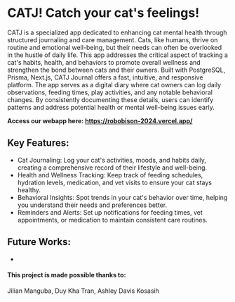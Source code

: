# CATJ! Catch your cat's feelings!
CATJ is a specialized app dedicated to enhancing cat mental health through structured journaling and care management. Cats, like humans, thrive on routine and emotional well-being, but their needs can often be overlooked in the hustle of daily life. This app addresses the critical aspect of tracking a cat's habits, health, and behaviors to promote overall wellness and strengthen the bond between cats and their owners.
Built with PostgreSQL, Prisma, Next.js, CATJ Journal offers a fast, intuitive, and responsive platform. The app serves as a digital diary where cat owners can log daily observations, feeding times, play activities, and any notable behavioral changes. By consistently documenting these details, users can identify patterns and address potential health or mental well-being issues early.

**Access our webapp here: <https://robobison-2024.vercel.app/>**

## Key Features:
- Cat Journaling: Log your cat's activities, moods, and habits daily, creating a comprehensive record of their lifestyle and well-being.
- Health and Wellness Tracking: Keep track of feeding schedules, hydration levels, medication, and vet visits to ensure your cat stays healthy.
- Behavioral Insights: Spot trends in your cat's behavior over time, helping you understand their needs and preferences better.
- Reminders and Alerts: Set up notifications for feeding times, vet appointments, or medication to maintain consistent care routines.

## Future Works:
- 

#### This project is made possible thanks to:
Jilian Manguba, Duy Kha Tran, Ashley Davis Kosasih
